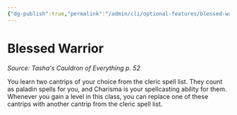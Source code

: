 ```yaml
---
{"dg-publish":true,"permalink":"/admin/cli/optional-features/blessed-warrior-tce/","tags":["compendium/src/5e/tce","optional-feature/fs-p"],"updated":"2025-01-11T15:32:21.751+00:00"}
---
```


# Blessed Warrior
*Source: Tasha's Cauldron of Everything p. 52*  

You learn two cantrips of your choice from the cleric spell list. They count as paladin spells for you, and Charisma is your spellcasting ability for them. Whenever you gain a level in this class, you can replace one of these cantrips with another cantrip from the cleric spell list.